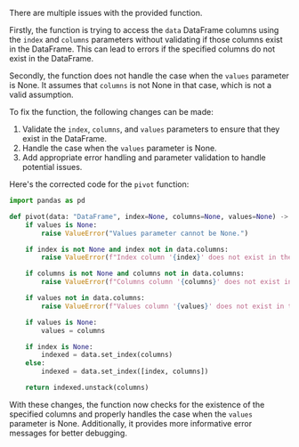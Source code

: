 There are multiple issues with the provided function. 

Firstly, the function is trying to access the `data` DataFrame columns using the `index` and `columns` parameters without validating if those columns exist in the DataFrame. This can lead to errors if the specified columns do not exist in the DataFrame.

Secondly, the function does not handle the case when the `values` parameter is None. It assumes that `columns` is not None in that case, which is not a valid assumption.

To fix the function, the following changes can be made:

1. Validate the `index`, `columns`, and `values` parameters to ensure that they exist in the DataFrame.
2. Handle the case when the `values` parameter is None.
3. Add appropriate error handling and parameter validation to handle potential issues.

Here's the corrected code for the `pivot` function:

```python
import pandas as pd

def pivot(data: "DataFrame", index=None, columns=None, values=None) -> "DataFrame":
    if values is None:
        raise ValueError("Values parameter cannot be None.")

    if index is not None and index not in data.columns:
        raise ValueError(f"Index column '{index}' does not exist in the DataFrame.")

    if columns is not None and columns not in data.columns:
        raise ValueError(f"Columns column '{columns}' does not exist in the DataFrame.")

    if values not in data.columns:
        raise ValueError(f"Values column '{values}' does not exist in the DataFrame.")

    if values is None:
        values = columns

    if index is None:
        indexed = data.set_index(columns)
    else:
        indexed = data.set_index([index, columns])

    return indexed.unstack(columns)
```

With these changes, the function now checks for the existence of the specified columns and properly handles the case when the `values` parameter is None. Additionally, it provides more informative error messages for better debugging.